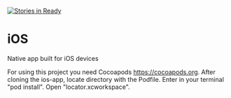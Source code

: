 [![Stories in Ready](https://badge.waffle.io/locator-kn/ios-app.png?label=ready&title=Ready)](https://waffle.io/locator-kn/ios-app)
# iOS
Native app built for iOS devices

For using this project you need Cocoapods https://cocoapods.org. After cloning the ios-app, locate directory with the Podfile. Enter in your terminal "pod install". Open "locator.xcworkspace".
